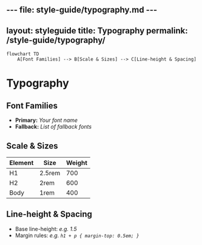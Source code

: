 --- file: style-guide/typography.md ---
---
layout: styleguide
title: Typography
permalink: /style-guide/typography/
---

```mermaid
flowchart TD
    A[Font Families] --> B[Scale & Sizes] --> C[Line-height & Spacing]
```

# Typography

## Font Families
- **Primary:** _Your font name_  
- **Fallback:** _List of fallback fonts_

## Scale & Sizes
| Element  | Size   | Weight |
| -------- | ------ | ------ |
| H1       | 2.5rem | 700    |
| H2       | 2rem   | 600    |
| Body     | 1rem   | 400    |

## Line-height & Spacing
- Base line-height: _e.g. 1.5_  
- Margin rules: _e.g. `h1 + p { margin-top: 0.5em; }`_